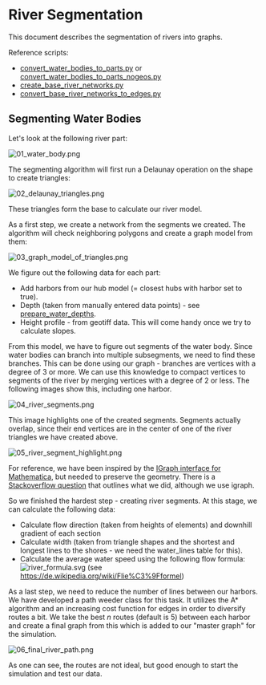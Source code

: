 # River Segmentation

This document describes the segmentation of rivers into graphs.

Reference scripts:

* [convert_water_bodies_to_parts.py](convert_water_bodies_to_parts.py) or [convert_water_bodies_to_parts_nogeos.py](convert_water_bodies_to_parts_nogeos.py)
* [create_base_river_networks.py](create_base_river_networks.py)
* [convert_base_river_networks_to_edges.py](convert_base_river_networks_to_edges.py)

## Segmenting Water Bodies

Let's look at the following river part:

![01_water_body.png](img%2F01_water_body.png)

The segmenting algorithm will first run a Delaunay operation on the shape to create triangles:

![02_delaunay_triangles.png](img%2F02_delaunay_triangles.png)

These triangles form the base to calculate our river model.

As a first step, we create a network from the segments we created. The algorithm will check neighboring
polygons and create a graph model from them:

![03_graph_model_of_triangles.png](img%2F03_graph_model_of_triangles.png)

We figure out the following data for each part:

* Add harbors from our hub model (= closest hubs with harbor set to true).
* Depth (taken from manually entered data points) - see [prepare_water_depths](prepare_water_depths.py).
* Height profile - from geotiff data. This will come handy once we try to calculate slopes.

From this model, we have to figure out segments of the water body. Since water bodies can branch into
multiple subsegments, we need to find these branches. This can be done using our graph - branches are
vertices with a degree of 3 or more. We can use this knowledge to compact vertices to segments of the
river by merging vertices with a degree of 2 or less. The following images show this, including one harbor.

![04_river_segments.png](img%2F04_river_segments.png)

This image highlights one of the created segments. Segments actually overlap, since their end vertices are in the center
of one of the river triangles we have created above.

![05_river_segment_highlight.png](img%2F05_river_segment_highlight.png)

For reference, we have been inspired by the
[IGraph interface for Mathematica](http://szhorvat.net/mathematica/IGDocumentation/#igsmoothen), but needed to preserve
the geometry. There is a
[Stackoverflow question](https://stackoverflow.com/questions/68499507/reduce-number-of-nodes-edges-of-a-graph-in-nedworkx)
that outlines what we did, although we use igraph.

So we finished the hardest step - creating river segments. At this stage, we can calculate the following data:

* Calculate flow direction (taken from heights of elements) and downhill gradient of each section
* Calculate width (taken from triangle shapes and the shortest and longest lines to the shores - we need the water_lines
  table for this).
* Calculate the average water speed using the following flow formula:
  ![river_formula.svg](img%2Friver_formula.svg)
  (see https://de.wikipedia.org/wiki/Flie%C3%9Fformel)

As a last step, we need to reduce the number of lines between our harbors. We have developed a path weeder class for
this task. It utilizes the A* algorithm and an increasing cost function for edges in order to diversify routes a bit.
We take the best *n* routes (default is 5) between each harbor and create a final graph from this which is added to
our "master graph" for the simulation.

![06_final_river_path.png](img%2F06_final_river_path.png)

As one can see, the routes are not ideal, but good enough to start the simulation and test our data.
